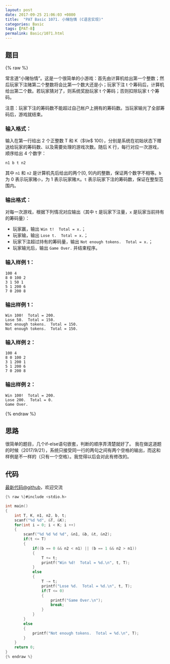 ```yaml
---
layout: post
date: 2017-09-25 21:06:03 +0800
title:  "PAT Basic 1071. 小赌怡情 (C语言实现)"
categories: Basic
tags: [PAT-B]
permalink: Basic/1071.html
---
```


## 题目

{% raw %}<div class="ques-view"><p>常言道“小赌怡情”。这是一个很简单的小游戏：首先由计算机给出第一个整数；然后玩家下注赌第二个整数将会比第一个数大还是小；玩家下注 t 个筹码后，计算机给出第二个数。若玩家猜对了，则系统奖励玩家 t 个筹码；否则扣除玩家 t 个筹码。</p>
<p>注意：玩家下注的筹码数不能超过自己帐户上拥有的筹码数。当玩家输光了全部筹码后，游戏就结束。</p>
<h3 id="-">输入格式：</h3>
<p>输入在第一行给出 2 个正整数 T 和 K（<span>$\le$</span> 100），分别是系统在初始状态下赠送给玩家的筹码数、以及需要处理的游戏次数。随后 K 行，每行对应一次游戏，顺序给出 4 个数字：</p>
<pre><code>n1 b t n2
</code></pre><p>其中 <code>n1</code> 和 <code>n2</code> 是计算机先后给出的两个[0, 9]内的整数，保证两个数字不相等。<code>b</code> 为 0 表示玩家赌<code>小</code>，为 1 表示玩家赌<code>大</code>。<code>t</code> 表示玩家下注的筹码数，保证在整型范围内。</p>
<h3 id="-">输出格式：</h3>
<p>对每一次游戏，根据下列情况对应输出（其中 <code>t</code> 是玩家下注量，<code>x</code> 是玩家当前持有的筹码量）：</p>
<ul>
<li>玩家赢，输出 <code>Win t!  Total = x.</code>；</li>
<li>玩家输，输出 <code>Lose t.  Total = x.</code>；</li>
<li>玩家下注超过持有的筹码量，输出 <code>Not enough tokens.  Total = x.</code>；</li>
<li>玩家输光后，输出 <code>Game Over.</code> 并结束程序。</li>
</ul>
<h3 id="-1-">输入样例 1：</h3>
<pre><code class="lang-in">100 4
8 0 100 2
3 1 50 1
5 1 200 6
7 0 200 8
</code></pre>
<h3 id="-1-">输出样例 1：</h3>
<pre><code class="lang-out">Win 100!  Total = 200.
Lose 50.  Total = 150.
Not enough tokens.  Total = 150.
Not enough tokens.  Total = 150.
</code></pre>
<h3 id="-2-">输入样例 2：</h3>
<pre><code class="lang-in">100 4
8 0 100 2
3 1 200 1
5 1 200 6
7 0 200 8
</code></pre>
<h3 id="-2-">输出样例 2：</h3>
<pre><code class="lang-out">Win 100!  Total = 200.
Lose 200.  Total = 0.
Game Over.
</code></pre>
</div>{% endraw %}

## 思路

很简单的题目，几个if-else语句嵌套，判断的顺序弄清楚就好了。
我在做这道题的时候（2017/9/21），系统只接受同一行的两句之间有两个空格的输出，而这和样例是不一样的（只有一个空格）。我觉得以后会对此有修改的。

## 代码

[最新代码@github](https://github.com/OliverLew/PAT/blob/master/PATBasic/1071.c)，欢迎交流
```c
{% raw %}#include <stdio.h>

int main()
{
    int T, K, n1, n2, b, t;
    scanf("%d %d", &T, &K);
    for(int i = 0; i < K; i ++)
    {
        scanf("%d %d %d %d", &n1, &b, &t, &n2);
        if(t <= T)
        {
            if((b == 0 && n2 < n1) || (b == 1 && n2 > n1))
            {
                T += t;
                printf("Win %d!  Total = %d.\n", t, T);
            }
            else
            {
                T -= t;
                printf("Lose %d.  Total = %d.\n", t, T);
                if(T <= 0)
                {
                    printf("Game Over.\n");
                    break;
                }
            }
        }
        else
        {
            printf("Not enough tokens.  Total = %d.\n", T);
        }
    }
    return 0;
}
{% endraw %}
```